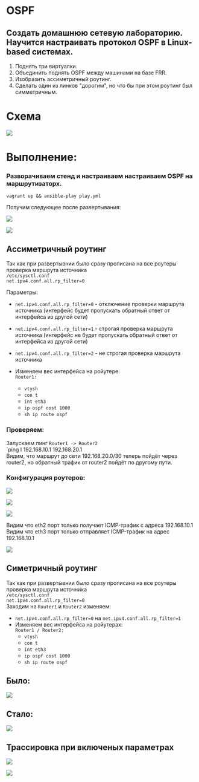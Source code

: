 # OSPF
## Создать домашнюю сетевую лабораторию. Научится настраивать протокол OSPF в Linux-based системах.
1. Поднять три виртуалки.
2. Объединить поднять OSPF между машинами на базе FRR.
3. Изобразить ассиметричный роутинг.
4. Сделать один из линков "дорогим", но что бы при этом роутинг был симметричным.

# Схема
![](https://github.com/vedoff/ospf/blob/main/pict/Screenshot%20from%202022-03-19%2019-32-16.png)

# Выполнение:
### Разворачиваем стенд и настраиваем настраиваем OSPF на маршрутизаторх.
`vagrant up && ansible-play play.yml`

Получим следующее после развертывания:

![](https://github.com/vedoff/ospf/blob/main/pict/Screenshot%20from%202022-03-19%2011-57-57.png)

![](https://github.com/vedoff/ospf/blob/main/pict/Screenshot%20from%202022-03-19%2012-02-23.png)

## Ассиметричный роутинг
Так как при развертывнии было сразу прописана на все роутеры проверка маршрута источника\
`/etc/sysctl.conf` \
`net.ipv4.conf.all.rp_filter=0` 

Параметры:
- `net.ipv4.conf.all.rp_filter=0` - отключение проверки маршрута источника (интерфейс будет пропускать обратный ответ от интерфейса из другой сети)
- `net.ipv4.conf.all.rp_filter=1` - строгая проверка маршрута источника (интерфейс не будет пропускать обратный ответ от интерфейса из другой сети)
- `net.ipv4.conf.all.rp_filter=2` - не строгая проверка маршрута источника 

 -  Изменяем вес интерфейса на ройутере: \
    `Router1:`
     - `vtysh`
     - `con t`
     - `int eth3`
     - `ip ospf cost 1000`
     - `sh ip route ospf`

### Проверяем:
Запускаем пинг `Router1 -> Router2`\
`ping I 192.168.10.1 192.168.20.1 \
Видим, что маршрут до сети 192.168.20.0/30 теперь пойдёт через router2, но обратный трафик от router2 пойдёт по другому пути.
### Конфигурация роутеров:
![](https://github.com/vedoff/ospf/blob/main/pict/Screenshot%20from%202022-03-21%2014-38-14.png)

![](https://github.com/vedoff/ospf/blob/main/pict/Screenshot%20from%202022-03-21%2015-01-38.png)

![](https://github.com/vedoff/ospf/blob/main/pict/Screenshot%20from%202022-03-21%2015-02-24.png)

Видим что eth2 порт только получает ICMP-трафик с адреса 192.168.10.1 \
Видим что eth3 порт только отправляет ICMP-трафик на адрес 192.168.10.1

![](https://github.com/vedoff/ospf/blob/main/pict/Screenshot%20from%202022-03-21%2015-30-24.png)

## Симетричный роутинг
Так как при развертывнии было сразу прописана на все роутеры проверка маршрута источника\
`/etc/sysctl.conf` \
`net.ipv4.conf.all.rp_filter=0` \
Заходим на `Router1` и `Router2` изменяем: 
 - `net.ipv4.conf.all.rp_filter=0` на `net.ipv4.conf.all.rp_filter=1`
 -  Изменяем вес интерфейса на ройутерах: \
    `Router1 / Router2:`
     - `vtysh`
     - `con t`
     - `int eth3`
     - `ip ospf cost 1000`
     - `sh ip route ospf`
  
  ## Было:
  ![](https://github.com/vedoff/ospf/blob/main/pict/Screenshot%20from%202022-03-19%2019-56-48.png)
  
  ## Стало:
  ![](https://github.com/vedoff/ospf/blob/main/pict/Screenshot%20from%202022-03-19%2019-57-49.png)
  
  ## Трассировка при включеных параметрах
  ![](https://github.com/vedoff/ospf/blob/main/pict/Screenshot%20from%202022-03-19%2019-50-52.png)
  
  ![](https://github.com/vedoff/ospf/blob/main/pict/Screenshot%20from%202022-03-19%2019-52-11.png)
  
  
